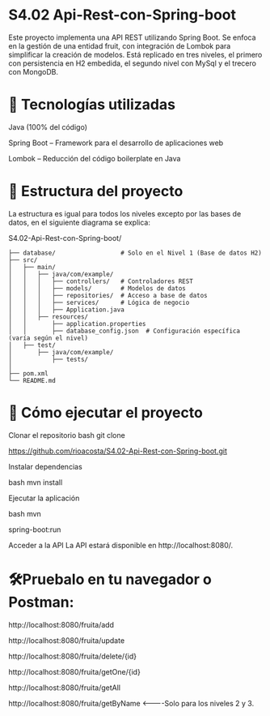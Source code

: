 # S4.02 Api-Rest-con-Spring-boot

Este proyecto implementa una API REST utilizando Spring Boot. Se enfoca en la gestión de una entidad fruit, con integración de Lombok para simplificar la creación de modelos. Está replicado en tres niveles, el primero con persistencia en H2 embedida, el segundo nivel con MySql y el trecero con MongoDB. 

# 🚀 Tecnologías utilizadas

Java (100% del código) 

Spring Boot – Framework para el desarrollo de aplicaciones web 

Lombok – Reducción del código boilerplate en Java 


# 📂 Estructura del proyecto

La estructura es igual para todos los niveles excepto por las bases de datos, en el siguiente diagrama se explica: 

S4.02-Api-Rest-con-Spring-boot/
```
├── database/                  # Solo en el Nivel 1 (Base de datos H2)
├── src/
│   ├── main/
│   │   ├── java/com/example/
│   │   │   ├── controllers/   # Controladores REST
│   │   │   ├── models/        # Modelos de datos
│   │   │   ├── repositories/  # Acceso a base de datos
│   │   │   ├── services/      # Lógica de negocio
│   │   │   ├── Application.java
│   │   ├── resources/
│   │       ├── application.properties
│   │       ├── database_config.json  # Configuración específica (varía según el nivel)
│   ├── test/
│       ├── java/com/example/
│           ├── tests/
│   
├── pom.xml
└── README.md
```



# 🚀 Cómo ejecutar el proyecto

Clonar el repositorio bash git clone 

https://github.com/rioacosta/S4.02-Api-Rest-con-Spring-boot.git 

Instalar dependencias

bash mvn install 

Ejecutar la aplicación

bash mvn 

spring-boot:run 

Acceder a la API La API estará disponible en http://localhost:8080/. 


# 🛠️Pruebalo en tu navegador o Postman: 

http://localhost:8080/fruita/add 

http://localhost:8080/fruita/update 

http://localhost:8080/fruita/delete/{id} 

http://localhost:8080/fruita/getOne/{id} 

http://localhost:8080/fruita/getAll 

http://localhost:8080/fruita/getByName   <----Solo para los niveles 2 y 3.

